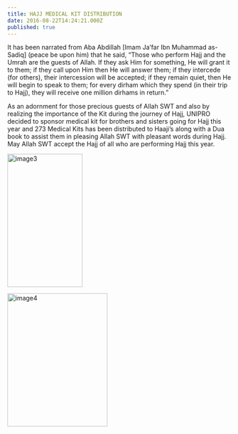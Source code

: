 ```yaml
---
title: HAJJ MEDICAL KIT DISTRIBUTION
date: 2016-08-22T14:24:21.000Z
published: true
---
```


<p>It has been narrated from Aba Abdillah [Imam Ja’far Ibn Muhammad as-Sadiq] (peace be upon him) that he said, “Those who perform Hajj and the Umrah are the guests of Allah. If they ask Him for something, He will grant it to them; if they call upon Him then He will answer them; if they intercede (for others), their intercession will be accepted; if they remain quiet, then He will begin to speak to them; for every dirham which they spend (in their trip to Hajj), they will receive one million dirhams in return.”</p>
<p>As an adornment for those precious guests of Allah SWT and also by realizing the importance of the Kit during the journey of Hajj, UNIPRO decided to sponsor medical kit for brothers and sisters going for Hajj this year and 273 Medical Kits has been distributed to Haaji’s along with a Dua book to assist them in pleasing Allah SWT with pleasant words during Hajj. May Allah SWT accept the Hajj of all who are performing Hajj this year.</p>
<p><img src="http://uni-pro.org/wp-content/uploads/2016/11/image3-169x300.jpg" alt="image3" width="169" height="300" class="alignnone size-medium wp-image-194" srcset="http://uni-pro.org/wp-content/uploads/2016/11/image3-169x300.jpg 169w, http://uni-pro.org/wp-content/uploads/2016/11/image3-576x1024.jpg 576w, http://uni-pro.org/wp-content/uploads/2016/11/image3.jpg 720w" sizes="(max-width: 169px) 100vw, 169px"></p>
<p><img src="http://uni-pro.org/wp-content/uploads/2016/11/image4-225x300.jpg" alt="image4" width="225" height="300" class="alignnone size-medium wp-image-195" srcset="http://uni-pro.org/wp-content/uploads/2016/11/image4-225x300.jpg 225w, http://uni-pro.org/wp-content/uploads/2016/11/image4-768x1024.jpg 768w, http://uni-pro.org/wp-content/uploads/2016/11/image4.jpg 780w" sizes="(max-width: 225px) 100vw, 225px"></p>
